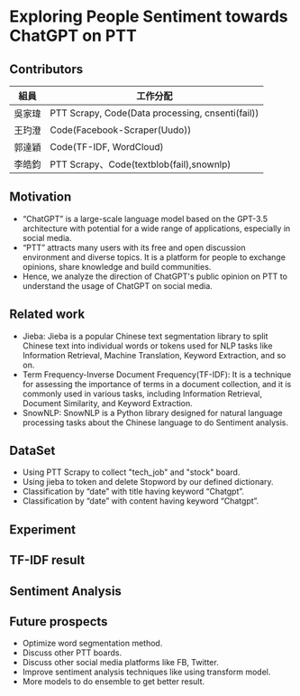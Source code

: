 # Exploring People Sentiment towards ChatGPT on PTT
## Contributors
|組員|工作分配|
|-|-|
|吳家瑋|PTT Scrapy, Code(Data processing, cnsenti(fail))|
|王玓澄|Code(Facebook-Scraper(Uudo))|
|郭達穎|Code(TF-IDF, WordCloud)|
|李皓鈞|PTT Scrapy、Code(textblob(fail),snownlp)|
## Motivation
* “ChatGPT” is a large-scale language model based on the GPT-3.5 architecture with potential for a wide range of applications, especially in social media.
* “PTT” attracts many users with its free and open discussion environment and diverse topics. It is a platform for people to exchange opinions, share knowledge and build communities.
* Hence, we analyze the direction of ChatGPT's public opinion on PTT to understand the usage of ChatGPT on social media.
## Related work
* Jieba: Jieba is a popular Chinese text segmentation library to split Chinese text into individual words or tokens used for NLP tasks like Information Retrieval, Machine Translation, Keyword Extraction, and so on. 
* Term Frequency-Inverse Document Frequency(TF-IDF): It is a technique for assessing the importance of terms in a document collection, and it is commonly used in various tasks, including Information Retrieval, Document Similarity,  and Keyword Extraction.
* SnowNLP: SnowNLP is a Python library designed for natural language processing tasks about the Chinese language to do Sentiment analysis.
## DataSet
* Using PTT Scrapy to collect "tech_job" and "stock" board.
* Using jieba to token and delete Stopword by our defined dictionary.
* Classification by “date” with title having keyword “Chatgpt”.
* Classification by “date” with content having keyword “Chatgpt”. 
## Experiment
## TF-IDF result
## Sentiment Analysis
## Future prospects
* Optimize word segmentation method.
* Discuss other PTT boards.
* Discuss other social media platforms like FB, Twitter.
* Improve sentiment analysis techniques like using transform model.
* More models to do ensemble to get better result.

